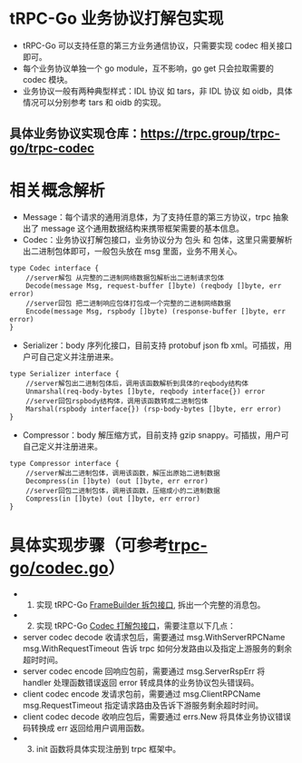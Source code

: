 # tRPC-Go 业务协议打解包实现
- tRPC-Go 可以支持任意的第三方业务通信协议，只需要实现 codec 相关接口即可。
- 每个业务协议单独一个 go module，互不影响，go get 只会拉取需要的 codec 模块。
- 业务协议一般有两种典型样式：IDL 协议 如 tars，非 IDL 协议 如 oidb，具体情况可以分别参考 tars 和 oidb 的实现。

## 具体业务协议实现仓库：https://trpc.group/trpc-go/trpc-codec

# 相关概念解析
- Message：每个请求的通用消息体，为了支持任意的第三方协议，trpc 抽象出了 message 这个通用数据结构来携带框架需要的基本信息。
- Codec：业务协议打解包接口，业务协议分为 包头 和 包体，这里只需要解析出二进制包体即可，一般包头放在 msg 里面，业务不用关心。
```golang
type Codec interface {
    //server解包 从完整的二进制网络数据包解析出二进制请求包体
    Decode(message Msg, request-buffer []byte) (reqbody []byte, err error)
    //server回包 把二进制响应包体打包成一个完整的二进制网络数据
    Encode(message Msg, rspbody []byte) (response-buffer []byte, err error)
}
```
- Serializer：body 序列化接口，目前支持 protobuf json fb xml。可插拔，用户可自己定义并注册进来。
```golang
type Serializer interface {
    //server解包出二进制包体后，调用该函数解析到具体的reqbody结构体
    Unmarshal(req-body-bytes []byte, reqbody interface{}) error
    //server回包rspbody结构体，调用该函数转成二进制包体
    Marshal(rspbody interface{}) (rsp-body-bytes []byte, err error)
}
```
- Compressor：body 解压缩方式，目前支持 gzip snappy。可插拔，用户可自己定义并注册进来。
```golang
type Compressor interface {
    //server解出二进制包体，调用该函数，解压出原始二进制数据
	Decompress(in []byte) (out []byte, err error)
	//server回包二进制包体，调用该函数，压缩成小的二进制数据
	Compress(in []byte) (out []byte, err error)
}
```

# 具体实现步骤（可参考[trpc-go/codec.go](codec.go)）
- 1. 实现 tRPC-Go [FrameBuilder 拆包接口](transport/transport.go), 拆出一个完整的消息包。
- 2. 实现 tRPC-Go [Codec 打解包接口](codec/codec.go)，需要注意以下几点：
 - server codec decode 收请求包后，需要通过 msg.WithServerRPCName msg.WithRequestTimeout 告诉 trpc 如何分发路由以及指定上游服务的剩余超时时间。
 - server codec encode 回响应包前，需要通过 msg.ServerRspErr 将 handler 处理函数错误返回 error 转成具体的业务协议包头错误码。
 - client codec encode 发请求包前，需要通过 msg.ClientRPCName msg.RequestTimeout 指定请求路由及告诉下游服务剩余超时时间。
 - client codec decode 收响应包后，需要通过 errs.New 将具体业务协议错误码转换成 err 返回给用户调用函数。
- 3. init 函数将具体实现注册到 trpc 框架中。